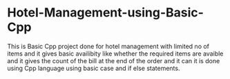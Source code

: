 # Hotel-Management-using-Basic-Cpp

This is Basic Cpp project done for hotel management with limited no of items and it gives basic availibity like whether the required items are avaible and it gives the
count of the bill at the end of the order and it can it is done using Cpp language using basic case and if else statements.
